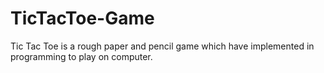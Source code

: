 # TicTacToe-Game
Tic Tac Toe is a rough paper and pencil game which have implemented in programming to play on computer.
